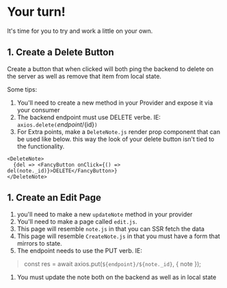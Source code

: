 # Your turn!

It's time for you to try and work a little on your own.

## 1. Create a Delete Button

Create a button that when clicked will both ping the backend to delete on the server as well as remove that item from local state.

Some tips:

1. You'll need to create a new method in your Provider and expose it via your consumer
1. The backend endpoint must use DELETE verbe. IE: `axios.delete(`${endpoint}/${id}`)`
1. For Extra points, make a `DeleteNote.js` render prop component that can be used like below. this way the look of your delete button isn't tied to the functionality.

```JSX
<DeleteNote>
  {del => <FancyButton onClick={() => del(note._id)}>DELETE</FancyButton>}
</DeleteNote>
```

## 1. Create an Edit Page

1. you'll need to make a new `updateNote` method in your provider
1. You'll need to make a page called `edit.js`.
1. This page will resemble `note.js` in that you can SSR fetch the data
1. This page will resemble `CreateNote.js` in that you must have a form that mirrors to state.
1. The endpoint needs to use the PUT verb. IE:
  > const res = await axios.put(`${endpoint}/${note._id}`, { note });
1. You must update the note both on the backend as well as in local state
